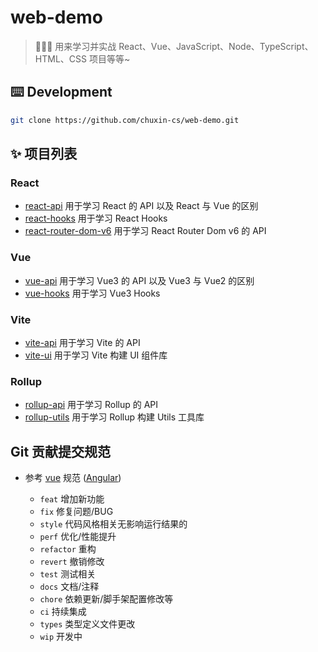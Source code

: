 # web-demo
> 🍉🍉🍉 用来学习并实战 React、Vue、JavaScript、Node、TypeScript、HTML、CSS 项目等等~

## ⌨️ Development
```bash
git clone https://github.com/chuxin-cs/web-demo.git
```

## ✨ 项目列表
### React
- [react-api](https://github.com/chuxin-cs/web-demo/tree/master/react-api) 用于学习 React 的 API 以及 React 与 Vue 的区别
- [react-hooks](https://github.com/chuxin-cs/web-demo/tree/master/react-hooks) 用于学习 React Hooks
- [react-router-dom-v6](https://github.com/chuxin-cs/web-demo/tree/master/react-router-dom-v6) 用于学习 React Router Dom v6 的 API
### Vue
- [vue-api](https://github.com/chuxin-cs/web-demo/tree/master/vue-api) 用于学习 Vue3 的 API 以及 Vue3 与 Vue2 的区别
- [vue-hooks](https://github.com/chuxin-cs/web-demo/tree/master/vue-hooks) 用于学习 Vue3 Hooks
### Vite
- [vite-api](https://github.com/chuxin-cs/web-demo/tree/master/vite-api) 用于学习 Vite 的 API
- [vite-ui](https://github.com/chuxin-cs/web-demo/tree/master/vite-ui) 用于学习 Vite 构建 UI 组件库
### Rollup
- [rollup-api](https://github.com/chuxin-cs/web-demo/tree/master/rollup-api) 用于学习 Rollup 的 API
- [rollup-utils](https://github.com/chuxin-cs/web-demo/tree/master/rollup-utils) 用于学习 Rollup 构建 Utils 工具库

## Git 贡献提交规范

- 参考 [vue](https://github.com/vuejs/vue/blob/dev/.github/COMMIT_CONVENTION.md) 规范 ([Angular](https://github.com/conventional-changelog/conventional-changelog/tree/master/packages/conventional-changelog-angular))

  - `feat` 增加新功能
  - `fix` 修复问题/BUG
  - `style` 代码风格相关无影响运行结果的
  - `perf` 优化/性能提升
  - `refactor` 重构
  - `revert` 撤销修改
  - `test` 测试相关
  - `docs` 文档/注释
  - `chore` 依赖更新/脚手架配置修改等
  - `ci` 持续集成
  - `types` 类型定义文件更改
  - `wip` 开发中